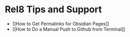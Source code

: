 # Rel8 Tips and Support

- [[How to Get Permalinks for Obsidian Pages]]
- [[How to Do a Manual Push to Github from Terminal]]